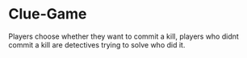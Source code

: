# Clue-Game

Players choose whether they want to commit a kill, players who didnt commit a kill are detectives trying to solve who did it.
